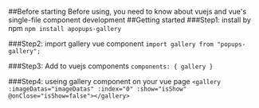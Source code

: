 ##Before starting
Before using, you need to know about vuejs and vue's single-file component development
##Getting started
###Step1: install by npm
`npm install apopups-gallery`

###Step2: import gallery vue component
`import gallery from "popups-gallery";`

###Step3: Add to vuejs components
`components: { gallery }`

###Step4: useing gallery component on your vue page
`<gallery :imageDatas="imageDatas" :index="0" :show="isShow" @onClose="isShow=false"></gallery>`
